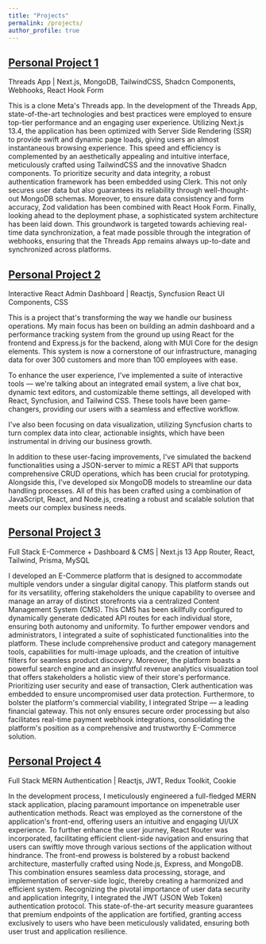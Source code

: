 ```yaml
---
title: "Projects"
permalink: /projects/
author_profile: true
---
```

## [Personal Project 1](https://github.com/szeyan543/Threads_app)
Threads App | Next.js, MongoDB, TailwindCSS, Shadcn Components, Webhooks, React Hook Form

This is a clone Meta's Threads app. In the development of the Threads App, state-of-the-art technologies and best practices were employed to ensure top-tier performance and an engaging user experience. Utilizing Next.js 13.4, the application has been optimized with Server Side Rendering (SSR) to provide swift and dynamic page loads, giving users an almost instantaneous browsing experience. This speed and efficiency is complemented by an aesthetically appealing and intuitive interface, meticulously crafted using TailwindCSS and the innovative Shadcn components. To prioritize security and data integrity, a robust authentication framework has been embedded using Clerk. This not only secures user data but also guarantees its reliability through well-thought-out MongoDB schemas. Moreover, to ensure data consistency and form accuracy, Zod validation has been combined with React Hook Form. Finally, looking ahead to the deployment phase, a sophisticated system architecture has been laid down. This groundwork is targeted towards achieving real-time data synchronization, a feat made possible through the integration of webhooks, ensuring that the Threads App remains always up-to-date and synchronized across platforms.

## [Personal Project 2](https://github.com/szeyan543/dashboardapp)
Interactive React Admin Dashboard | Reactjs, Syncfusion React UI Components, CSS

This is a project that's transforming the way we handle our business operations. My main focus has been on building an admin dashboard and a performance tracking system from the ground up using React for the frontend and Express.js for the backend, along with MUI Core for the design elements. This system is now a cornerstone of our infrastructure, managing data for over 300 customers and more than 100 employees with ease.

To enhance the user experience, I've implemented a suite of interactive tools — we're talking about an integrated email system, a live chat box, dynamic text editors, and customizable theme settings, all developed with React, Syncfusion, and Tailwind CSS. These tools have been game-changers, providing our users with a seamless and effective workflow.

I've also been focusing on data visualization, utilizing Syncfusion charts to turn complex data into clear, actionable insights, which have been instrumental in driving our business growth.

In addition to these user-facing improvements, I've simulated the backend functionalities using a JSON-server to mimic a REST API that supports comprehensive CRUD operations, which has been crucial for prototyping. Alongside this, I've developed six MongoDB models to streamline our data handling processes. All of this has been crafted using a combination of JavaScript, React, and Node.js, creating a robust and scalable solution that meets our complex business needs.

## [Personal Project 3](https://github.com/szeyan543/ecommerceproject)
Full Stack E-Commerce + Dashboard & CMS | Next.js 13 App Router, React, Tailwind, Prisma, MySQL

I developed an E-Commerce platform that is designed to accommodate multiple vendors under a singular digital canopy. This platform stands out for its versatility, offering stakeholders the unique capability to oversee and manage an array of distinct storefronts via a centralized Content Management System (CMS). This CMS has been skillfully configured to dynamically generate dedicated API routes for each individual store, ensuring both autonomy and uniformity. To further empower vendors and administrators, I integrated a suite of sophisticated functionalities into the platform. These include comprehensive product and category management tools, capabilities for multi-image uploads, and the creation of intuitive filters for seamless product discovery. Moreover, the platform boasts a powerful search engine and an insightful revenue analytics visualization tool that offers stakeholders a holistic view of their store's performance. Prioritizing user security and ease of transaction, Clerk authentication was embedded to ensure uncompromised user data protection. Furthermore, to bolster the platform's commercial viability, I integrated Stripe — a leading financial gateway. This not only ensures secure order processing but also facilitates real-time payment webhook integrations, consolidating the platform's position as a comprehensive and trustworthy E-Commerce solution.

## [Personal Project 4](https://github.com/szeyan543/authenticationproject)
Full Stack MERN Authentication | Reactjs, JWT, Redux Toolkit, Cookie

In the development process, I meticulously engineered a full-fledged MERN stack application, placing paramount importance on impenetrable user authentication methods. React was employed as the cornerstone of the application's front-end, offering users an intuitive and engaging UI/UX experience. To further enhance the user journey, React Router was incorporated, facilitating efficient client-side navigation and ensuring that users can swiftly move through various sections of the application without hindrance. The front-end prowess is bolstered by a robust backend architecture, masterfully crafted using Node.js, Express, and MongoDB. This combination ensures seamless data processing, storage, and implementation of server-side logic, thereby creating a harmonized and efficient system. Recognizing the pivotal importance of user data security and application integrity, I integrated the JWT (JSON Web Token) authentication protocol. This state-of-the-art security measure guarantees that premium endpoints of the application are fortified, granting access exclusively to users who have been meticulously validated, ensuring both user trust and application resilience.
